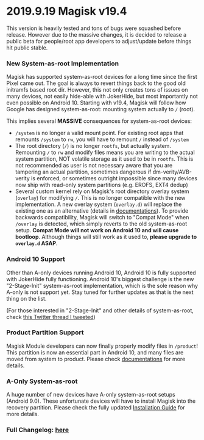 # 2019.9.19 Magisk v19.4
This version is heavily tested and tons of bugs were squashed before release. However due to the massive changes, it is decided to release a public beta for people/root app developers to adjust/update before things hit public stable.

### New System-as-root Implementation
Magisk has supported system-as-root devices for a long time since the first Pixel came out. The goal is always to revert things back to the good old initramfs based root dir. However, this not only creates tons of issues on many devices, not easily hide-able with JokerHide, but most importantly not even possible on Android 10. Starting with v19.4, Magisk will follow how Google has designed system-as-root: mounting system actually to `/` (root).

This implies several **MASSIVE** consequences for system-as-root devices:
- `/system` is no longer a valid mount point. For existing root apps that remounts `/system` to `rw`, you will have to remount `/` instead of `/system`
- The root directory (`/`) is no longer `rootfs`, but actually system. Remounting `/` to `rw` and modify files means you are writing to the actual system partition, NOT volatile storage as it used to be in `rootfs`. This is not recommended as user is not necessary aware that you are tampering an actual partition, sometimes dangerous if dm-verity/AVB-verity is enforced, or sometimes outright impossible since many devices now ship with read-only system partitions (e.g. EROFS, EXT4 dedup)
- Several custom kernel rely on Magisk's root directory overlay system (`overlay`) for modifying `/`. This is no longer compatible with the new implementation. A new overlay system (`overlay.d`) will replace the existing one as an alternative (details in [documentations](https://topjohnwu.github.io/Magisk/guides.html#root-directory-overlay-system)). To provide backwards compatibility, Magisk will switch to "Compat Mode" when `/overlay` is detected, which simply reverts to the old system-as-root setup. **Compat Mode will not work on Android 10 and will cause bootloop**. Although things will still work as it used to, **please upgrade to `overlay.d` ASAP**.

### Android 10 Support
Other than A-only devices running Android 10, Android 10 is fully supported with JokerHide fully functioning. Android 10's biggest challenge is the new "2-Stage-Init" system-as-root implementation, which is the sole reason why A-only is not support yet. Stay tuned for further updates as that is the next thing on the list.

(For those interested in "2-Stage-Init" and other details of system-as-root, check [this Twitter thread I tweeted](https://twitter.com/topjohnwu/status/1174392824625676288))

### Product Partition Support
Magisk Module developers can now finally properly modify files in `/product`! This partition is now an essential part in Android 10, and many files are moved from system to product. Please check [documentations](https://topjohnwu.github.io/Magisk/details.html#magic-mount) for more details.

### A-Only System-as-root
A huge number of new devices have A-only system-as-root setups (Android 9.0). These unfortunate devices will have to install Magisk into the recovery partition. Please check the fully updated [Installation Guide](https://topjohnwu.github.io/Magisk/install.html) for more details.

### Full Changelog: [here](https://topjohnwu.github.io/Magisk/changes.html)
